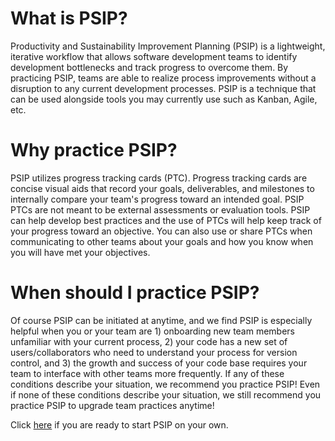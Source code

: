 # What is PSIP?

Productivity and Sustainability Improvement Planning (PSIP) is a lightweight, iterative workflow that allows software development teams to identify development bottlenecks and track progress to overcome them. By practicing PSIP, teams are able to realize process improvements without a disruption to any current development processes. PSIP is a technique that can be used alongside tools you may currently use such as Kanban, Agile, etc.

# Why practice PSIP?

PSIP utilizes progress tracking cards (PTC). Progress tracking cards are concise visual aids that record your goals, deliverables, and milestones to internally compare your team's progress toward an intended goal. PSIP PTCs are not meant to be external assessments or evaluation tools. PSIP can help develop best practices and the use of PTCs will help keep track of your progress toward an objective. You can also use or share PTCs when communicating to other teams about your goals and how you know when you will have met your objectives.

# When should I practice PSIP?

Of course PSIP can be initiated at anytime, and we find PSIP is especially helpful when you or your team are 1) onboarding new team members unfamiliar with your current process, 2) your code has a new set of users/collaborators who need to understand your process for version control, and 3) the growth and success of your code base requires your team to interface with other teams more frequently. If any of these conditions describe your situation, we recommend you practice PSIP! Even if none of these conditions describe your situation, we still recommend you practice PSIP to upgrade team practices anytime!


Click [here](how_to_start.md) if you are ready to start PSIP on your own.
